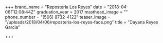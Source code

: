 +++
brand_name = "Repostería Los Reyes"
date = "2018-04-06T12:08:44Z"
graduation_year = 2017
masthead_image = ""
phone_number = "(506) 8732-4122"
teaser_image = "/uploads/2018/04/06/reposteria-los-reyes-face.png"
title = "Dayana Reyes Garcia"

+++
